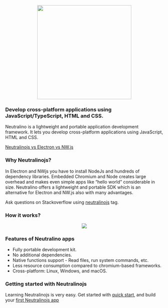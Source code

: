 <div align="center">
  <img src="https://cdn.rawgit.com/neutralinojs/neutralinojs.github.io/b667f2c2/docs/nllogo.png" style="width:300px;"/>
</div>


### Develop cross-platform applications using JavaScript/TypeScript, HTML and CSS.

Neutralino is a lightweight and portable application development framework. It lets you develop cross-platform applications using JavaScript, HTML and CSS.

[Neutralinojs vs Electron vs NW.js](https://github.com/neutralinojs/evaluation)

### Why Neutralinojs? 

In Electron and NWjs you have to install NodeJs and hundreds of dependency libraries. Embedded Chromium and Node creates large overhead and makes even simple apps like “hello world” considerable in size. Neutralino offers a lightweight and portable SDK which is an alternative for Electron and NW.js also with many advantages.

Ask questions on Stackoverflow using [neutralinojs](https://stackoverflow.com/questions/tagged/neutralinojs) tag.

### How it works?

<div align="center">
  <img src="https://raw.githubusercontent.com/neutralinojs/neutralinojs/master/media/architecture.png">
</div>

### Features of Neutralino apps

- Fully portable development kit.
- No additional dependencies.
- Native functions support - Read files, run system commands, etc.
- Less resource consumption compared to chromium-based frameworks.
- Cross-platform: Linux, Windows, and macOS.

### Getting started with Neutralinojs

Learning Neutralinojs is very easy. Get started with [quick start](gettingstarted/quickstart), and build your [first Neutralinojs app](gettingstarted/firstapp)

